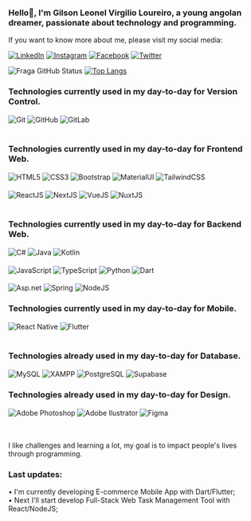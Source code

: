 ### Hello👋, I'm Gilson Leonel Virgilio Loureiro, a young angolan dreamer, passionate about technology and programming.
If you want to know more about me, please visit my social media:

[![LinkedIn](https://img.shields.io/badge/LinkedIn-0077B5?style=for-the-badge&logo=linkedin&logoColor=white)](https://www.linkedin.com/in/gilson-leonel01/)
[![Instagram](https://img.shields.io/badge/Instagram-E4405F?style=for-the-badge&logo=instagram&logoColor=white)](https://www.instagram.com/gilson_leonel1/)
[![Facebook](https://img.shields.io/badge/Facebook-1877F2?style=for-the-badge&logo=facebook&logoColor=white)](https://www.facebook.com/gilson.loureiro.23/)
[![Twitter](https://img.shields.io/badge/Twitter-1DA1F2?style=for-the-badge&logo=twitter&logoColor=white)](https://twitter.com/gilson_leonel1)

![Fraga GitHub Status](https://github-readme-stats.vercel.app/api?username=gilson-leonel01&show_icons=true&theme=dracula)
[![Top Langs](https://github-readme-stats.vercel.app/api/top-langs/?username=gilson-leonel01)](https://github.com/gilson-leonel01/github-readme-stats)

### Technologies currently used in my day-to-day for Version Control.
<div style="display: inline_block">
  <img align="center" alt="Git" src="https://github.com/tandpfun/skill-icons/blob/main/icons/Git.svg"/>
  <img align="center" alt="GitHub" src="https://github.com/tandpfun/skill-icons/blob/main/icons/Github-Dark.svg"/>
  <img align="center" alt="GitLab" src="https://github.com/tandpfun/skill-icons/blob/main/icons/GitLab-Dark.svg"/>
  <br/><br/>
<div/>

### Technologies currently used in my day-to-day for Frontend Web.
<div style="display: inline_block">
  <img align="center" alt="HTML5" src="https://github.com/tandpfun/skill-icons/blob/main/icons/HTML.svg"/>
  <img align="center" alt="CSS3" src="https://github.com/tandpfun/skill-icons/blob/main/icons/CSS.svg"/>
  <img align="center" alt="Bootstrap" src="https://github.com/tandpfun/skill-icons/blob/main/icons/Bootstrap.svg"/>
  <img align="center" alt="MaterialUI" src="https://github.com/tandpfun/skill-icons/blob/main/icons/MaterialUI-Dark.svg"/>
  <img align="center" alt="TailwindCSS" src="https://github.com/tandpfun/skill-icons/blob/main/icons/TailwindCSS-Dark.svg"/>
  <br/><br/>
  <img align="center" alt="ReactJS" src="https://github.com/tandpfun/skill-icons/blob/main/icons/React-Dark.svg"/>
  <img align="center" alt="NextJS" src="https://github.com/tandpfun/skill-icons/blob/main/icons/NextJS-Dark.svg"/>
  <img align="center" alt="VueJS" src="https://github.com/tandpfun/skill-icons/blob/main/icons/VueJS-Dark.svg"/>
  <img align="center" alt="NuxtJS" src="https://github.com/tandpfun/skill-icons/blob/main/icons/NuxtJS-Dark.svg"/>
  <br/><br/>
<div/>

### Technologies currently used in my day-to-day for Backend Web.
<div style="display: inline_block">
  <img align="center" alt="C#" src="https://github.com/tandpfun/skill-icons/blob/main/icons/CS.svg"/>
  <img align="center" alt="Java" src="https://github.com/tandpfun/skill-icons/blob/main/icons/Java-Dark.svg"/>
  <img align="center" alt="Kotlin" src="https://github.com/tandpfun/skill-icons/blob/main/icons/Kotlin-Dark.svg"/>
  <br/><br/>
  <img align="center" alt="JavaScript" src="https://github.com/tandpfun/skill-icons/blob/main/icons/JavaScript.svg"/>
  <img align="center" alt="TypeScript" src="https://github.com/tandpfun/skill-icons/blob/main/icons/TypeScript.svg"/>
  <img align="center" alt="Python" src="https://github.com/tandpfun/skill-icons/blob/main/icons/Python-Dark.svg"/>
  <img align="center" alt="Dart" src="https://github.com/tandpfun/skill-icons/blob/main/icons/Dart-Dark.svg"/>
  <br/><br/>
  <img align="center" alt="Asp.net" src="https://github.com/tandpfun/skill-icons/blob/main/icons/DotNet.svg"/>
  <img align="center" alt="Spring" src="https://github.com/tandpfun/skill-icons/blob/main/icons/Spring-Dark.svg"/>
  <img align="center" alt="NodeJS" src="https://github.com/tandpfun/skill-icons/blob/main/icons/NodeJS-Dark.svg"/>
<div/>
  
 ### Technologies currently used in my day-to-day for Mobile.
 <div style="display: inline_block">
  <img align="center" alt="React Native" src="https://github.com/tandpfun/skill-icons/blob/main/icons/React-Dark.svg"/>
  <img align="center" alt="Flutter" src="https://github.com/tandpfun/skill-icons/blob/main/icons/Flutter-Dark.svg"/>
  <br/><br/>
<div/>
 
### Technologies already used in my day-to-day for Database.
<div style="display: inline_block">
  <img align="center" alt="MySQL" src="https://github.com/tandpfun/skill-icons/blob/main/icons/MySQL-Dark.svg" />
  <img align="center" alt="XAMPP" src="https://img.shields.io/badge/XAMPP-FB7A24?logo=xampp&logoColor=fff&style=for-the-badge"/>
  <img align="center" alt="PostgreSQL" src="https://github.com/tandpfun/skill-icons/blob/main/icons/PostgreSQL-Dark.svg"/>
  <img align="center" alt="Supabase" src="https://github.com/tandpfun/skill-icons/blob/main/icons/Supabase-Dark.svg"/>
<div/>  

### Technologies already used in my day-to-day for Design.
<div style="display: inline_block">
  <img align="center" alt="Adobe Photoshop" src="https://github.com/tandpfun/skill-icons/blob/main/icons/Photoshop.svg"/>
  <img align="center" alt="Adobe Ilustrator" src="https://github.com/tandpfun/skill-icons/blob/main/icons/Illustrator.svg"/>
  <img align="center" alt="Figma" src="https://github.com/tandpfun/skill-icons/blob/main/icons/Figma-Dark.svg"/>
<div/> 
  
<br/><br/>
I like challenges and learning a lot, my goal is to impact people's lives through programming.

 ### Last updates:
 • I'm currently developing E-commerce Mobile App with Dart/Flutter; <br>
 • Next I'll start develop Full-Stack Web Task Management Tool with React/NodeJS; <br>


